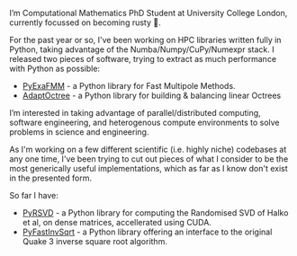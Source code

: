 I’m Computational Mathematics PhD Student at University College London, currently focussed on becoming rusty 🦀.

For the past year or so, I've been working on HPC libraries written fully in Python, taking advantage of the Numba/Numpy/CuPy/Numexpr stack. I released two pieces of software, trying to extract as much performance with Python as possible:

- [PyExaFMM](https://github.com/exafmm/pyexafmm) - a Python library for Fast Multipole Methods.
- [AdaptOctree](https://github.com/Excalibur-SLE/AdaptOctree) - a Python library for building & balancing linear Octrees

I’m interested in taking advantage of parallel/distributed computing, software engineering, and heterogenous compute environments to solve problems in science and engineering.

As I'm working on a few different scientific (i.e. highly niche) codebases at any one time, I've been trying to cut out pieces of what I consider to be the most generically useful implementations, which as far as I know don't exist in the presented form.

So far I have:
- [PyRSVD](https://github.com/skailasa/pyrsvd) - a Python library for computing the Randomised SVD of Halko et al, on dense matrices, accellerated using CUDA.
- [PyFastInvSqrt](https://github.com/skailasa/pyinvsqrt) - a Python library offering an interface to the original Quake 3 inverse square root algorithm.
